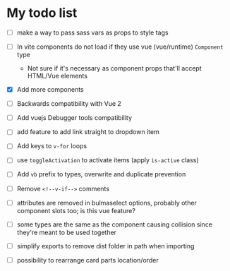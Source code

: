 # My todo list

- [ ] make a way to pass sass vars as props to style tags

- [ ] In vite components do not load if they use vue (vue/runtime) `Component` type

	- Not sure if it's necessary as component props that'll accept HTML/Vue elements

- [x] Add more components

- [ ] Backwards compatibility with Vue 2

- [ ] Add vuejs Debugger tools compatibility
-[ ] add feature to add link straight to dropdown item

- [ ] Add keys to `v-for` loops
- [ ] use `toggleActivation` to activate items (apply `is-active` class)
- [ ] Add `vb` prefix to types, overwrite and duplicate prevention
- [ ] Remove `<!--v-if-->` comments
- [ ] attributes are removed in bulmaselect options, probably other component slots too; is this vue feature?
- [ ] some types are the same as the component causing collision since they're meant to be used together
- [ ] simplify exports to remove dist folder in path when importing
- [ ] possibility to rearrange card parts location/order